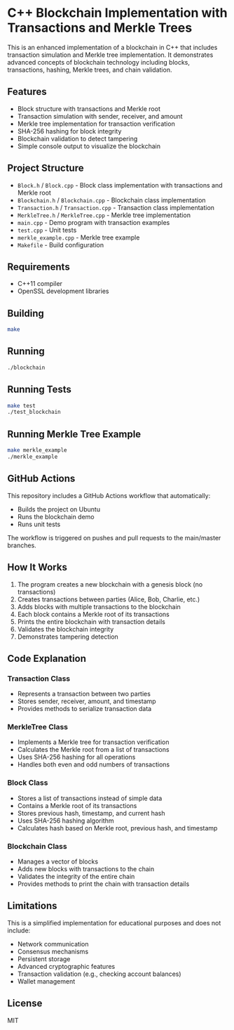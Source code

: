 # C++ Blockchain Implementation with Transactions and Merkle Trees

This is an enhanced implementation of a blockchain in C++ that includes transaction simulation and Merkle tree implementation. It demonstrates advanced concepts of blockchain technology including blocks, transactions, hashing, Merkle trees, and chain validation.

## Features

- Block structure with transactions and Merkle root
- Transaction simulation with sender, receiver, and amount
- Merkle tree implementation for transaction verification
- SHA-256 hashing for block integrity
- Blockchain validation to detect tampering
- Simple console output to visualize the blockchain

## Project Structure

- `Block.h` / `Block.cpp` - Block class implementation with transactions and Merkle root
- `Blockchain.h` / `Blockchain.cpp` - Blockchain class implementation
- `Transaction.h` / `Transaction.cpp` - Transaction class implementation
- `MerkleTree.h` / `MerkleTree.cpp` - Merkle tree implementation
- `main.cpp` - Demo program with transaction examples
- `test.cpp` - Unit tests
- `merkle_example.cpp` - Merkle tree example
- `Makefile` - Build configuration

## Requirements

- C++11 compiler
- OpenSSL development libraries

## Building

```bash
make
```

## Running

```bash
./blockchain
```

## Running Tests

```bash
make test
./test_blockchain
```

## Running Merkle Tree Example

```bash
make merkle_example
./merkle_example
```

## GitHub Actions

This repository includes a GitHub Actions workflow that automatically:
- Builds the project on Ubuntu
- Runs the blockchain demo
- Runs unit tests

The workflow is triggered on pushes and pull requests to the main/master branches.

## How It Works

1. The program creates a new blockchain with a genesis block (no transactions)
2. Creates transactions between parties (Alice, Bob, Charlie, etc.)
3. Adds blocks with multiple transactions to the blockchain
4. Each block contains a Merkle root of its transactions
5. Prints the entire blockchain with transaction details
6. Validates the blockchain integrity
7. Demonstrates tampering detection

## Code Explanation

### Transaction Class
- Represents a transaction between two parties
- Stores sender, receiver, amount, and timestamp
- Provides methods to serialize transaction data

### MerkleTree Class
- Implements a Merkle tree for transaction verification
- Calculates the Merkle root from a list of transactions
- Uses SHA-256 hashing for all operations
- Handles both even and odd numbers of transactions

### Block Class
- Stores a list of transactions instead of simple data
- Contains a Merkle root of its transactions
- Stores previous hash, timestamp, and current hash
- Uses SHA-256 hashing algorithm
- Calculates hash based on Merkle root, previous hash, and timestamp

### Blockchain Class
- Manages a vector of blocks
- Adds new blocks with transactions to the chain
- Validates the integrity of the entire chain
- Provides methods to print the chain with transaction details

## Limitations

This is a simplified implementation for educational purposes and does not include:
- Network communication
- Consensus mechanisms
- Persistent storage
- Advanced cryptographic features
- Transaction validation (e.g., checking account balances)
- Wallet management

## License

MIT
